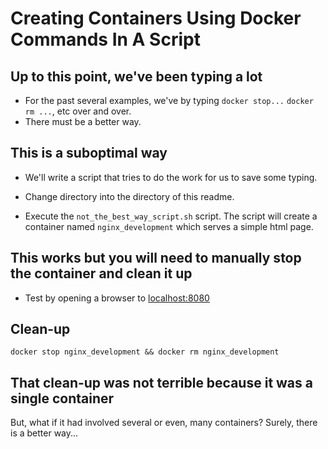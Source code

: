 # Creating Containers Using Docker Commands In A Script

## Up to this point, we've been typing a lot

- For the past several examples, we've by typing `docker stop...` `docker rm ...`, etc over and over.
- There must be a better way.

## This is a suboptimal way

- We'll write a script that tries to do the work for us to save some typing.

- Change directory into the directory of this readme.
- Execute the  `not_the_best_way_script.sh` script.
  The script will create a container named `nginx_development` which serves
  a simple html page.

## This works but you will need to manually stop the container and clean it up

- Test by opening a browser to [localhost:8080](https://localhost:8080)

## Clean-up

`docker stop nginx_development && docker rm nginx_development`

## That clean-up was not terrible because it was a single container

But, what if it had involved several or even, many containers?
Surely, there is a better way...

